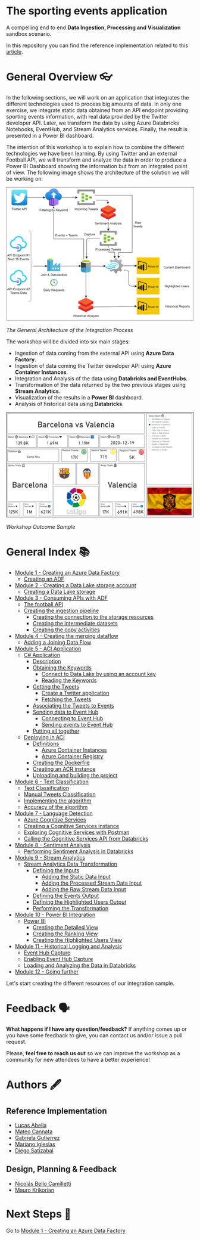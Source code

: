 # The sporting events application
A compelling end to end **Data Ingestion, Processing and Visualization** sandbox scenario.

In this repository you can find the reference implementation related to this [article](https://medium.com/southworks/sport-events-real-time-insights-with-azure-data-stack-c0173cd1d708).

# General Overview 👓

In the following sections, we will work on an application that integrates the different technologies used to process big amounts of data. In only one exercise, we integrate static data obtained from an API endpoint providing sporting events information, with real data provided by the Twitter developer API. Later, we transform the data by using Azure Databricks Notebooks, EventHub, and Stream Analytics services. Finally, the result is presented in a Power BI dashboard.

The intention of this workshop is to explain how to combine the different technologies we have been learning. By using Twitter and an external Football API, we will transform and analyze the data in order to produce a Power BI Dashboard showing the information but from an integrated point of view. The following image shows the architecture of the solution we will be working on:

![architecture](images/architecture.png)

_The General Architecture of the Integration Process_

The workshop will be divided into six main stages:

- Ingestion of data coming from the external API using **Azure Data Factory**.
- Ingestion of data coming the Twitter developer API using **Azure Container Instances**.
- Integration and Analysis of the data using **Databricks **and** EventHubs**.
- Transformation of the data returned by the two previous stages using **Stream Analytics**.
- Visualization of the results in a **Power BI** dashboard.
- Analysis of historical data using **Databricks**.

![wokshop-outcome](images/workshop-outcome.png)

_Workshop Outcome Sample_

# General Index 📚

- [Module 1 - Creating an Azure Data Factory](01-data-factory/readme.md)
  - [Creating an ADF](01-data-factory/readme.md#creating-an-adf)
- [Module 2 - Creating a Data Lake storage account](02-data-lake/readme.md)
  - [Creating a Data Lake storage](02-data-lake/readme.md#creating-a-data-lake-storage)
- [Module 3 - Consuming APIs with ADF](03-api/readme.md)
  - [The football API](03-api/readme.md#the-football-api)
  - [Creating the ingestion pipeline](03-api/readme.md#creating-the-ingestion-pipeline)
    - [Creating the connection to the storage resources](03-api/readme.md#creating-the-connection-to-the-storage-resources)
    - [Creating the intermediate datasets](03-api/readme.md#creating-the-intermediate-datasets)
    - [Creating the copy activities](03-api/readme.md#creating-the-copy-activities)
- [Module 4 - Creating the merging dataflow](04-data-flow/readme.md)
  - [Adding a Joining Data Flow](04-data-flow/readme.md#adding-a-joining-data-flow)
- [Module 5 - ACI Application](05-aci-application/readme.md)
  - [C# Application](05-aci-application/readme.md#c#-application)
    - [Description](05-aci-application/readme.md#description)
    - [Obtaining the Keywords](05-aci-application/readme.md#obtaining-the-keywords)
      - [Connect to Data Lake by using an account key](05-aci-application/readme.md#connect-to-data-lake-by-using-an-account-key)
      - [Reading the Keywords](05-aci-application/readme.md#reading-the-keywords)
    - [Getting the Tweets](05-aci-application/readme.md#getting-the-tweets)
      - [Create a Twitter application](05-aci-application/readme.md#create-a-twitter-application)
      - [Fetching the Tweets](05-aci-application/readme.md#fetching-the-tweets)
    - [Associating the Tweets to Events](05-aci-application/readme.md#associating-the-tweets-to-events)
    - [Sending data to Event Hub](05-aci-application/readme.md#sending-data-to-event-hub)
      - [Connecting to Event Hub](05-aci-application/readme.md#connecting-to-event-hub)
      - [Sending events to Event Hub](05-aci-application/readme.md#sending-events-to-event-hub)
    - [Putting all together](05-aci-application/readme.md#putting-all-together)
  - [Deploying in ACI](05-aci-application/readme.md#deploying-in-aci)
    - [Definitions](05-aci-application/readme.md#Definitions)
      - [Azure Container Instances](05-aci-application/readme.md#azure-container-instances)
      - [Azure Container Registry](05-aci-application/readme.md#azure-container-registry)
    - [Creating the Dockerfile](05-aci-application/readme.md#creating-the-dockerfile)
    - [Creating an ACR instance](05-aci-application/readme.md#creating-an-acr-instance)
    - [Uploading and building the project](05-aci-application/readme.md#uploading-and-building-the-project)
- [Module 6 - Text Classification](06-text-classification/readme.md)
  - [Text Classification](06-text-classification/readme.md#text-classification)
  - [Manual Tweets Classification](06-text-classification/readme.md#manual-tweets-classification)
  - [Implementing the algorithm](06-text-classification/readme.md#implementing-the-algorithm)
  - [Accuracy of the algorithm](06-text-classification/readme.md#accuracy-of-the-algorithm)
- [Module 7 - Language Detection](07-language-detection/readme.md)
  - [Azure Cognitive Services](07-language-detection/readme.md#azure-cognitive-services)
  - [Creating a Cognitive Services instance](07-language-detection/readme.md#creating-a-cognitive-services-instance)
  - [Exploring Cognitive Services with Postman](07-language-detection/readme.md#exploring-cognitive-services-with-postman)
  - [Calling the Cognitive Services API from Databricks](07-language-detection/readme.md#calling-the-cognitive-services-api-from-databricks)
- [Module 8 - Sentiment Analysis](08-sentiment-analysis/readme.md)
  - [Performing Sentiment Analysis in Databricks](08-sentiment-analysis/readme.md#performing-sentiment-analysis-in-databricks)
- [Module 9 - Stream Analytics](09-stream-analytics/readme.md)
  - [Stream Analytics Data Transformation](09-stream-analytics/readme.md#stream-analytics-data-transformation)
    - [Defining the Inputs](09-stream-analytics/readme.md#defining-the-inputs)
      - [Adding the Static Data Input](09-stream-analytics/readme.md#adding-the-static-data-input)
      - [Adding the Processed Stream Data Input](09-stream-analytics/readme.md#adding-the-processed-stream-data-input)
      - [Adding the Raw Stream Data Input](09-stream-analytics/readme.md#adding-the-raw-stream-data-input)
    - [Defining the Events Output](09-stream-analytics/readme.md#defining-the-events-output)
    - [Defining the Highlighted Users Output](09-stream-analytics/readme.md#defining-the-highlighted-users-output)
    - [Performing the Transformation](09-stream-analytics/readme.md#performing-the-transformation)
- [Module 10 - Power BI Integration](10-power-bi/readme.md)
  - [Power BI](10-power-bi/readme.md#power-bi-)
    - [Creating the Detailed View](10-power-bi/readme.md#creating-the-detailed-view)
    - [Creating the Ranking View](10-power-bi/readme.md#creating-the-ranking-view)
    - [Creating the Highlighted Users View](10-power-bi/readme.md#creating-the-highlighted-users-view)
- [Module 11 - Historical Logging and Analysis](11-historical-logging/readme.md)
  - [Event Hub Capture](11-historical-logging/readme.md#event-hub-capture)
  - [Enabling Event Hub Capture](11-historical-logging/readme.md#enabling-event-hub-capture)
  - [Loading and Analyzing the Data in Databricks](11-historical-logging/readme.md#loading-and-analyzing-the-data-in-databricks)
- [Module 12 - Going further](12-going-further/readme.md)

Let's start creating the different resources of our integration sample.

# Feedback 🗣️

**What happens if I have any question/feedback?**
If anything comes up or you have some feedback to give, you can contact us and/or issue a pull request.

Please, **feel free to reach us out** so we can improve the workshop as a community for new attendees to have a better experience!

# Authors 🖋️

## Reference Implementation

- [Lucas Abella](https://github.com/LucasGabriel29)
- [Mateo Cannata](https://github.com/CannataMateo)
- [Gabriela Gutierrez](https://github.com/xdcarp)
- [Mariano Iglesias](https://github.com/MarianoAIglesias1994)
- [Diego Satizabal](https://github.com/dsatizabalsw)

## Design, Planning & Feedback

- [Nicolás Bello Camilletti](https://medium.com/@nbellocam)
- [Mauro Krikorian](https://medium.com/@maurok)

# Next Steps 🚶

Go to [Module 1 - Creating an Azure Data Factory](01-data-factory/readme.md)
